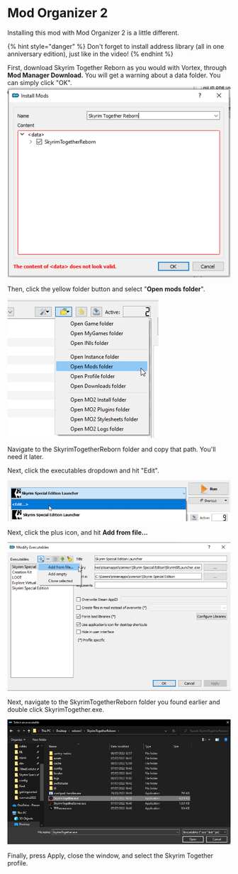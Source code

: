 # Mod Organizer 2

Installing this mod with Mod Organizer 2 is a little different.

{% hint style="danger" %}
Don't forget to install address library (all in one anniversary edition), just like in the video!
{% endhint %}

First, download Skyrim Together Reborn as you would with Vortex, through **Mod Manager Download.** You will get a warning about a data folder. You can simply click "OK".![](../.gitbook/assets/image.png)

Then, click the yellow folder button and select "**Open mods folder**".

![](<../.gitbook/assets/image (3).png>)

Navigate to the SkyrimTogetherReborn folder and copy that path. You'll need it later.

Next, click the executables dropdown and hit "Edit".

![](<../.gitbook/assets/image (6).png>)

Next, click the plus icon, and hit **Add from file...**

****![](<../.gitbook/assets/image (1).png>)****

Next, navigate to the SkyrimTogetherReborn folder you found earlier and double click SkyrimTogether.exe.

![](<../.gitbook/assets/image (2).png>)

Finally, press Apply, close the window, and select the Skyrim Together profile.
